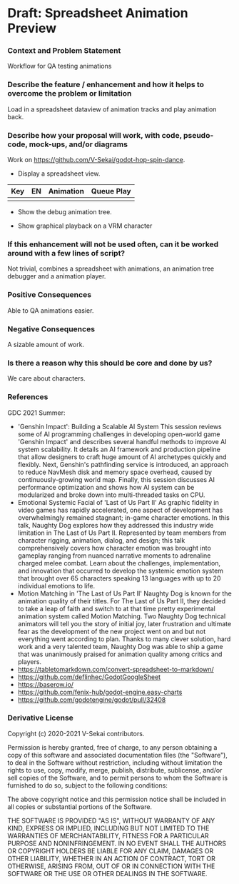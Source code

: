 # Draft: Spreadsheet Animation Preview

### Context and Problem Statement

Workflow for QA testing animations

### Describe the feature / enhancement and how it helps to overcome the problem or limitation

Load in a spreadsheet dataview of animation tracks and play animation back.

### Describe how your proposal will work, with code, pseudo-code, mock-ups, and/or diagrams

Work on <https://github.com/V-Sekai/godot-hop-spin-dance>.

- Display a spreadsheet view.

| Key | EN  | Animation | Queue Play |
| --- | --- | --------- | ---------- |
|     |     |           |            |

- Show the debug animation tree.

- Show graphical playback on a VRM character

### If this enhancement will not be used often, can it be worked around with a few lines of script?

Not trivial, combines a spreadsheet with animations, an animation tree debugger and a animation player.

### Positive Consequences

Able to QA animations easier.

### Negative Consequences

A sizable amount of work.

### Is there a reason why this should be core and done by us?

We care about characters.

### References

GDC 2021 Summer:

- 'Genshin Impact': Building a Scalable AI System
  This session reviews some of AI programming challenges in developing open-world game 'Genshin Impact' and describes several handful methods to improve AI system scalability. It details an AI framework and production pipeline that allow designers to craft huge amount of AI archetypes quickly and flexibly. Next, Genshin's pathfinding service is introduced, an approach to reduce NavMesh disk and memory space overhead, caused by continuously-growing world map. Finally, this session discusses AI performance optimization and shows how AI system can be modularized and broke down into multi-threaded tasks on CPU.
- Emotional Systemic Facial of 'Last of Us Part II'
  As graphic fidelity in video games has rapidly accelerated, one aspect of development has overwhelmingly remained stagnant; in-game character emotions. In this talk, Naughty Dog explores how they addressed this industry wide limitation in The Last of Us Part II. Represented by team members from character rigging, animation, dialog, and design; this talk comprehensively covers how character emotion was brought into gameplay ranging from nuanced narrative moments to adrenaline charged melee combat. Learn about the challenges, implementation, and innovation that occurred to develop the systemic emotion system that brought over 65 characters speaking 13 languages with up to 20 individual emotions to life.
- Motion Matching in 'The Last of Us Part II'
  Naughty Dog is known for the animation quality of their titles. For The Last of Us Part II, they decided to take a leap of faith and switch to at that time pretty experimental animation system called Motion Matching. Two Naughty Dog technical animators will tell you the story of initial joy, later frustration and ultimate fear as the development of the new project went on and but not everything went according to plan. Thanks to many clever solution, hard work and a very talented team, Naughty Dog was able to ship a game that was unanimously praised for animation quality among critics and players.
- <https://tabletomarkdown.com/convert-spreadsheet-to-markdown/>
- <https://github.com/deflinhec/GodotGoogleSheet>
- <https://baserow.io/>
- <https://github.com/fenix-hub/godot-engine.easy-charts>
- <https://github.com/godotengine/godot/pull/32408>

### Derivative License

Copyright (c) 2020-2021 V-Sekai contributors.

Permission is hereby granted, free of charge, to any person obtaining a copy
of this software and associated documentation files (the "Software"), to deal
in the Software without restriction, including without limitation the rights
to use, copy, modify, merge, publish, distribute, sublicense, and/or sell
copies of the Software, and to permit persons to whom the Software is
furnished to do so, subject to the following conditions:

The above copyright notice and this permission notice shall be included in all
copies or substantial portions of the Software.

THE SOFTWARE IS PROVIDED "AS IS", WITHOUT WARRANTY OF ANY KIND, EXPRESS OR
IMPLIED, INCLUDING BUT NOT LIMITED TO THE WARRANTIES OF MERCHANTABILITY,
FITNESS FOR A PARTICULAR PURPOSE AND NONINFRINGEMENT. IN NO EVENT SHALL THE
AUTHORS OR COPYRIGHT HOLDERS BE LIABLE FOR ANY CLAIM, DAMAGES OR OTHER
LIABILITY, WHETHER IN AN ACTION OF CONTRACT, TORT OR OTHERWISE, ARISING FROM,
OUT OF OR IN CONNECTION WITH THE SOFTWARE OR THE USE OR OTHER DEALINGS IN THE
SOFTWARE.
